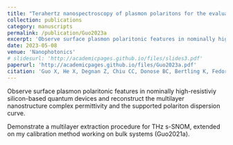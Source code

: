 ```yaml
---
title: "Terahertz nanospectroscopy of plasmon polaritons for the evaluation of doping in quantum devices"
collection: publications
category: manuscripts
permalink: /publication/Guo2023a
excerpt: 'Observe surface plasmon polaritonic features in nominally high-resistiviy silicon-based quantum devices and reconstruct the multilayer nanostructure complex permittivity and the supported polariton dispersion curve'
date: 2023-05-08
venue: 'Nanophotonics'
# slidesurl: 'http://academicpages.github.io/files/slides3.pdf'
paperurl: 'http://academicpages.github.io/files/Guo2023a.pdf'
citation: 'Guo X, He X, Degnan Z, Chiu CC, Donose BC, Bertling K, Fedorov A, Rakić AD, Jacobson P. Terahertz nanospectroscopy of plasmon polaritons for the evaluation of doping in quantum devices. Nanophotonics. 2023 May 8;12(10):1865-75.'
---
```


Observe surface plasmon polaritonic features in nominally high-resistiviy silicon-based quantum devices and reconstruct the multilayer nanostructure complex permittivity and the supported polariton dispersion curve.

Demonstrate a multilayer extraction procedure for THz s-SNOM, extended on my calibration method working on bulk systems (Guo2021a).